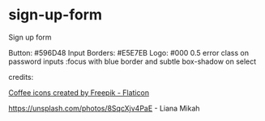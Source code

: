# sign-up-form

Sign up form

Button: #596D48
Input Borders: #E5E7EB
Logo: #000 0.5
error class on password inputs
:focus with blue border and subtle box-shadow on select

credits:

<a href="https://www.flaticon.com/free-icons/coffee" title="coffee icons">Coffee icons created by Freepik - Flaticon</a>

https://unsplash.com/photos/8SqcXjv4PaE - Liana Mikah